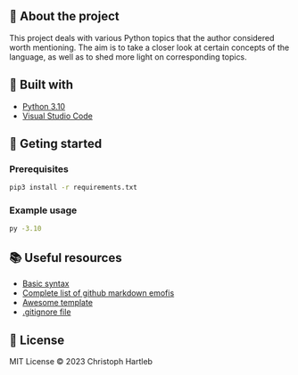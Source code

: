 ## :newspaper: About the project

This project deals with various Python topics that the author considered worth mentioning. The aim is to take a closer look at certain concepts of the language, as well as to shed more light on corresponding topics.

## :hammer: Built with

* [Python 3.10](https://www.python.org/)
* [Visual Studio Code](https://code.visualstudio.com/)

## :runner: Geting started

### Prerequisites

```bash
pip3 install -r requirements.txt
```

### Example usage

```bash
py -3.10 
```

## :books: Useful resources

* [Basic syntax](https://www.markdownguide.org/basic-syntax/)
* [Complete list of github markdown emofis](https://dev.to/nikolab/complete-list-of-github-markdown-emoji-markup-5aia)
* [Awesome template](http://github.com/Human-Activity-Recognition/blob/main/README.md)
* [.gitignore file](https://git-scm.com/docs/gitignore)

## :bookmark: License

MIT License :copyright: 2023 Christoph Hartleb
